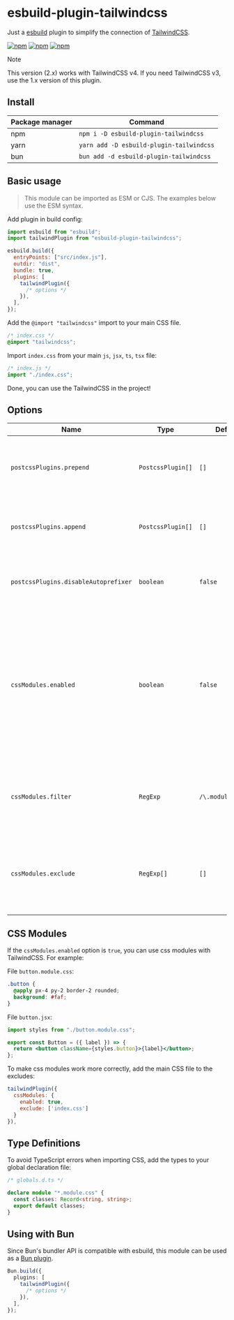 # esbuild-plugin-tailwindcss

Just a [esbuild](https://esbuild.github.io/) plugin to simplify the connection of [TailwindCSS](https://tailwindcss.com).

[![npm](https://img.shields.io/npm/v/esbuild-plugin-tailwindcss.svg)](https://www.npmjs.com/package/esbuild-plugin-tailwindcss)
[![npm](https://img.shields.io/npm/dt/esbuild-plugin-tailwindcss.svg)](https://www.npmjs.com/package/esbuild-plugin-tailwindcss)
[![npm](https://img.shields.io/npm/l/esbuild-plugin-tailwindcss.svg)](https://www.npmjs.com/package/esbuild-plugin-tailwindcss)

> [!NOTE]
> This version (2.x) works with TailwindCSS v4. If you need TailwindCSS v3, use the 1.x version of this plugin.

## Install

| Package manager | Command                                  |
| --------------- | ---------------------------------------- |
| npm             | `npm i -D esbuild-plugin-tailwindcss`    |
| yarn            | `yarn add -D esbuild-plugin-tailwindcss` |
| bun             | `bun add -d esbuild-plugin-tailwindcss`  |

## Basic usage

> This module can be imported as ESM or CJS. The examples below use the ESM syntax.

Add plugin in build config:

```js
import esbuild from "esbuild";
import tailwindPlugin from "esbuild-plugin-tailwindcss";

esbuild.build({
  entryPoints: ["src/index.js"],
  outdir: "dist",
  bundle: true,
  plugins: [
    tailwindPlugin({
      /* options */
    }),
  ],
});
```

Add the `@import "tailwindcss"` import to your main CSS file.

```css
/* index.css */
@import "tailwindcss";
```

Import `index.css` from your main `js`, `jsx`, `ts`, `tsx` file:

```js
/* index.js */
import "./index.css";
```

Done, you can use the TailwindCSS in the project!

## Options

| Name                                 | Type              | Default            | Description                                                                                                                                                          |
| ------------------------------------ | ----------------- | ------------------ | -------------------------------------------------------------------------------------------------------------------------------------------------------------------- |
| `postcssPlugins.prepend`             | `PostcssPlugin[]` | `[]`               | Adds custom PostCSS plugins **before** TailwindCSS processing.                                                                                                       |
| `postcssPlugins.append`              | `PostcssPlugin[]` | `[]`               | Adds custom PostCSS plugins **after** TailwindCSS processing.                                                                                                        |
| `postcssPlugins.disableAutoprefixer` | `boolean`         | `false`            | Disable the default Autoprefixer plugin applied after TailwindCSS.                                                                                                   |
| `cssModules.enabled`                 | `boolean`         | `false`            | Enables CSS Modules support. When enabled, class names are locally scoped by default, meaning they are unique to the component and won't conflict with other styles. |
| `cssModules.filter`                  | `RegExp`          | `/\.module\.css$/` | A regular expression to detect which files should be processed as CSS Modules.                                                                                       |
| `cssModules.exclude`                 | `RegExp[]`        | `[]`               | An array of regular expressions to exclude specific files or paths from CSS Modules processing.                                                                      |

## CSS Modules

If the `cssModules.enabled` option is `true`, you can use css modules with TailwindCSS. For example:

File `button.module.css`:

```css
.button {
  @apply px-4 py-2 border-2 rounded;
  background: #faf;
}
```

File `button.jsx`:

```jsx
import styles from "./button.module.css";

export const Button = ({ label }) => {
  return <button className={styles.button}>{label}</button>;
};
```

To make css modules work more correctly, add the main CSS file to the excludes:

```js
tailwindPlugin({
  cssModules: {
    enabled: true,
    exclude: ['index.css']
  }
}),
```

## Type Definitions

To avoid TypeScript errors when importing CSS, add the types to your global declaration file:

```ts
/* globals.d.ts */

declare module "*.module.css" {
  const classes: Record<string, string>;
  export default classes;
}
```

## Using with Bun

Since Bun's bundler API is compatible with esbuild, this module can be used as a [Bun plugin](https://bun.sh/docs/bundler/plugins).

```ts
Bun.build({
  plugins: [
    tailwindPlugin({
      /* options */
    }),
  ],
});
```
